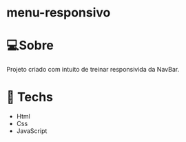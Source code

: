 # menu-responsivo
# 💻Sobre
<p>Projeto criado com intuito de treinar responsivida da NavBar.</p>

# 🚀 Techs
<ul>
  <li>Html</li>
  <li>Css</li>
  <li>JavaScript</li>
</ul>

